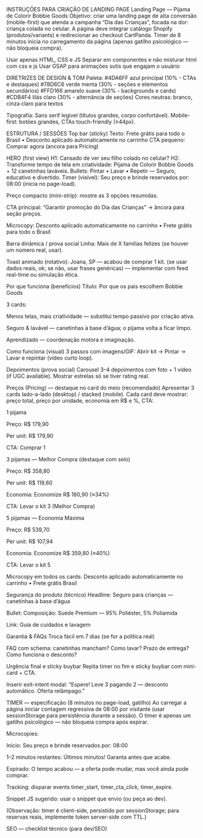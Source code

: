 INSTRUÇÕES PARA CRIAÇÃO DE LANDING PAGE
Landing Page — Pijama de Colorir Bobbie Goods
Objetivo: criar uma landing page de alta conversão (mobile-first) que atenda a campanha “Dia das Crianças”, focada na dor: criança colada no celular. A página deve integrar catálogo Shopify (produtos/variants) e redirecionar ao checkout CartPanda. Timer de 8 minutos inicia no carregamento da página (apenas gatilho psicológico — não bloqueia compra).

Usar apenas HTML, CSS e JS
Separar em componentes e não misturar html com css e js
Usar GSAP para animações sutis que engajam o usuário

DIRETRIZES DE DESIGN & TOM
Paleta: 
#4DA6FF azul principal (10% - CTAs e destaques)
#78D6C6 verde menta (30% - seções e elementos secundários)
#FFD166 amarelo suave (30% - backgrounds e cards)
#CDB4F4 lilás claro (30% - alternância de seções)
Cores neutras: branco, cinza claro para textos

Tipografia: Sans serif legível (títulos grandes, corpo confortável).
Mobile-first: botões grandes, CTAs touch-friendly (≥44px).

ESTRUTURA / SESSÕES
Top bar (sticky)
Texto: Frete grátis para todo o Brasil • Desconto aplicado automaticamente no carrinho
CTA pequeno: Comprar agora (ancora para Pricing)

HERO (first view)
H1: Cansado de ver seu filho colado no celular?
H2: Transforme tempo de tela em criatividade: Pijama de Colorir Bobbie Goods + 12 canetinhas laváveis.
Bullets: Pintar • Lavar • Repetir — Seguro, educativo e divertido.
Timer (visível): Seu preço e brinde reservados por: <span id="bobbie-hero-timer">08:00</span> (inicia no page-load).

Preço compacto (mini-strip): mostre as 3 opções resumidas.

CTA principal: “Garantir promoção do Dia das Crianças” → âncora para seção preços.

Microcopy: Desconto aplicado automaticamente no carrinho • Frete grátis para todo o Brasil

Barra dinâmica / prova social
Linha: Mais de X famílias felizes (se houver um número real, usar).

Toast animado (rotativo): Joana, SP — acabou de comprar 1 kit. (se usar dados reais, ok; se não, usar frases genéricas) — implementar com feed real-time ou simulação ética.

Por que funciona (benefícios)
Título: Por que os pais escolhem Bobbie Goods

3 cards:

Menos telas, mais criatividade — substitui tempo passivo por criação ativa.

Seguro & lavável — canetinhas à base d’água; o pijama volta a ficar limpo.

Aprendizado — coordenação motora e imaginação.

Como funciona (visual)
3 passos com imagens/GIF: Abrir kit → Pintar → Lavar e repintar (vídeo curto loop).

Depoimentos (prova social)
Carousel 3–4 depoimentos com foto + 1 vídeo (if UGC available). Mostrar estrelas só se tiver rating real.

Preços (Pricing) — destaque no card do meio (recomendado)
Apresentar 3 cards lado-a-lado (desktop) / stacked (mobile). Cada card deve mostrar: preço total, preço por unidade, economia em R$ e %, CTA:

1 pijama

Preço: R$ 179,90

Per unit: R$ 179,90

CTA: Comprar 1

3 pijamas — Melhor Compra (destaque com selo)

Preço: R$ 358,80

Per unit: R$ 119,60

Economia: Economize R$ 180,90 (≈34%)

CTA: Levar o kit 3 (Melhor Compra)

5 pijamas — Economia Máxima

Preço: R$ 539,70

Per unit: R$ 107,94

Economia: Economize R$ 359,80 (≈40%)

CTA: Levar o kit 5

Microcopy em todos os cards: Desconto aplicado automaticamente no carrinho • Frete grátis Brasil

Segurança do produto (técnico)
Headline: Seguro para crianças — canetinhas à base d’água

Bullet: Composição: Suede Premium — 95% Poliéster, 5% Poliamida

Link: Guia de cuidados e lavagem

Garantia & FAQs
Troca fácil em 7 dias (se for a política real)

FAQ com schema: canetinhas mancham? Como lavar? Prazo de entrega? Como funciona o desconto?

Urgência final e sticky buybar
Repita timer no fim e sticky buybar com mini-card + CTA.

Inserir exit-intent modal: “Espere! Leve 3 pagando 2 — desconto automático. Oferta relâmpago.”

TIMER — especificação (8 minutos no page-load, gatilho)
Ao carregar a página iniciar contagem regressiva de 08:00 por visitante (usar sessionStorage para persistência durante a sessão). O timer é apenas um gatilho psicológico — não bloqueia compra após expirar.

Microcopies:

Início: Seu preço e brinde reservados por: 08:00

1–2 minutos restantes: Últimos minutos! Garanta antes que acabe.

Expirado: O tempo acabou — a oferta pode mudar, mas você ainda pode comprar.

Tracking: disparar events timer_start, timer_cta_click, timer_expire.

Snippet JS sugerido: usar o snippet que envio (ou peça ao dev).

(Observação: timer é client-side, persistido por sessionStorage; para reservas reais, implemente token server-side com TTL.)


SEO — checklist técnico (para dev/SEO)
<title>: Pijama de Colorir Bobbie Goods — Substitua telas por criatividade | Puro Conforto

<meta name="description"> 150–160 chars com keywords e oferta.

og: tags (og:image 1200×630).

JSON-LD: Product + Offer + FAQ (incluir preço e validade). Exemplo já incluído no briefing anterior.

URLs amigáveis (/pijama-colorir-bobbie-goods).

Imagens: WebP, responsive srcset, alt texts descritivos.

Sitemap.xml, robots.txt, canonical tags.

Scripts / snippets úteis (incluir com IDs no HTML)
Timer snippet (client-side) — já fornecido anteriormente; iniciar no page-load e usar sessionStorage.